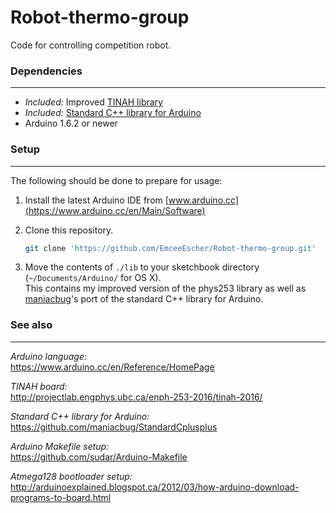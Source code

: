# Robot-thermo-group
Code for controlling competition robot.

### Dependencies
---
* *Included:* Improved [TINAH library](./lib)
* *Included:* [Standard C++ library for Arduino](https://github.com/maniacbug/StandardCplusplus)
* Arduino 1.6.2 or newer

### Setup
---
The following should be done to prepare for usage:

1. Install the latest Arduino IDE from [www.arduino.cc](https://www.arduino.cc/en/Main/Software)

2. Clone this repository.  

   ```bash
   git clone 'https://github.com/EmceeEscher/Robot-thermo-group.git'
   ```

3. Move the contents of `./lib` to your sketchbook directory
(`~/Documents/Arduino/` for OS X).  
This contains my improved version
of the phys253 library as well as [maniacbug](https://github.com/maniacbug)'s
port of the standard C++
library for Arduino.

### See also
---
*Arduino language:*  
https://www.arduino.cc/en/Reference/HomePage

*TINAH board:*  
http://projectlab.engphys.ubc.ca/enph-253-2016/tinah-2016/

*Standard C++ library for Arduino:*  
https://github.com/maniacbug/StandardCplusplus

*Arduino Makefile setup:*  
https://github.com/sudar/Arduino-Makefile

*Atmega128 bootloader setup:*  
http://arduinoexplained.blogspot.ca/2012/03/how-arduino-download-programs-to-board.html
